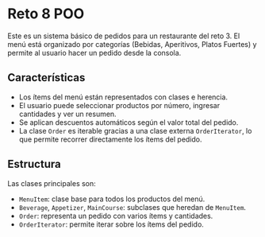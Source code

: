 # Reto 8 POO 

Este es un sistema básico de pedidos para un restaurante del reto 3. El menú está organizado por categorías (Bebidas, Aperitivos, Platos Fuertes) y permite al usuario hacer un pedido desde la consola.

## Características

- Los ítems del menú están representados con clases e herencia.
- El usuario puede seleccionar productos por número, ingresar cantidades y ver un resumen.
- Se aplican descuentos automáticos según el valor total del pedido.
- La clase `Order` es iterable gracias a una clase externa `OrderIterator`, lo que permite recorrer directamente los ítems del pedido.


## Estructura

Las clases principales son:

- `MenuItem`: clase base para todos los productos del menú.
- `Beverage`, `Appetizer`, `MainCourse`: subclases que heredan de `MenuItem`.
- `Order`: representa un pedido con varios ítems y cantidades.
- `OrderIterator`: permite iterar sobre los ítems del pedido.
